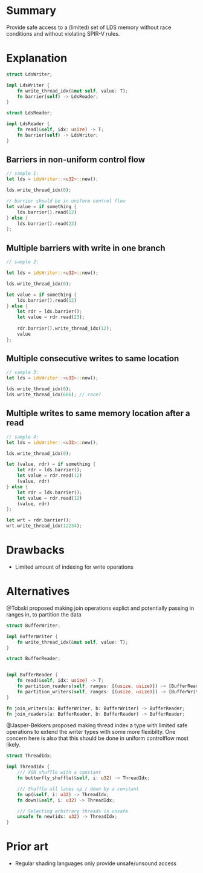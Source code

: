 
# Summary

Provide safe access to a (limited) set of LDS memory without race conditions and without violating SPIR-V rules.

# Explanation


```rust
struct LdsWriter;

impl LdsWriter {
    fn write_thread_idx(&mut self, value: T);
    fn barrier(self) -> LdsReader;
}

struct LdsReader;

impl LdsReader {
    fn read(&self, idx: usize) -> T;
    fn barrier(self) -> LdsWriter;
}
```
## Barriers in non-uniform control flow

```rust
// sample 1:
let lds = LdsWriter::<u32>::new();

lds.write_thread_idx(0);

// barrier should be in uniform control flow
let value = if something {
    lds.barrier().read(12)
} else {
    lds.barrier().read(23)
};
```

## Multiple barriers with write in one branch
```rust
// sample 2:

let lds = LdsWriter::<u32>::new();

lds.write_thread_idx(0);

let value = if something {
    lds.barrier().read(12)
} else {
    let rdr = lds.barrier();
    let value = rdr.read(23);
    
    rdr.barrier().write_thread_idx(12);
    value
};
```

## Multiple consecutive writes to same location
```rust
// sample 3:
let lds = LdsWriter::<u32>::new();

lds.write_thread_idx(0);
lds.write_thread_idx(666); // race?
```

## Multiple writes to same memory location after a read
```rust
// sample 4:
let lds = LdsWriter::<u32>::new();

lds.write_thread_idx(0);

let (value, rdr) = if something {
    let rdr = lds.barrier();
    let value = rdr.read(12)
    (value, rdr)
} else {
    let rdr = lds.barrier();
    let value = rdr.read(12)
    (value, rdr)
};

let wrt = rdr.barrier();
wrt.write_thread_idx(12234);
```

# Drawbacks

 * Limited amount of indexing for write operations

# Alternatives

@Tobski proposed making join operations explict and potentially passing in ranges in, to partition the data
```rust
struct BufferWriter;

impl BufferWriter {
    fn write_thread_idx(&mut self, value: T);
}

struct BufferReader;


impl BufferReader {
    fn read(&self, idx: usize) -> T;
    fn partition_readers(self, ranges: [(usize, usize)]) -> [BufferReader];
    fn partition_writers(self, ranges: [(usize, usize)]) -> [BufferWriter];
}

fn join_writers(a: BufferWriter, b: BufferWriter) -> BufferReader;
fn join_readers(a: BufferReader, b: BufferReader) -> BufferReader;
```

@Jasper-Bekkers proposed making thread index a type with limited safe operations to extend the writer types with some more flexibilty. One concern here is also that this should be done in uniform controlflow most likely.

```rust
struct ThreadIdx;

impl ThreadIdx {
    /// XOR shuffle with a constant
    fn butterfly_shuffle(&self, i: u32) -> ThreadIdx;

    /// Shuffle all lanes up / down by a constant
    fn up(&self, i: u32) -> ThreadIdx;
    fn down(&self, i: u32) -> ThreadIdx;

    /// Selecting arbitrary threads is unsafe
    unsafe fn new(idx: u32) -> ThreadIdx;
}
```

# Prior art

 * Regular shading languages only provide unsafe/unsound access